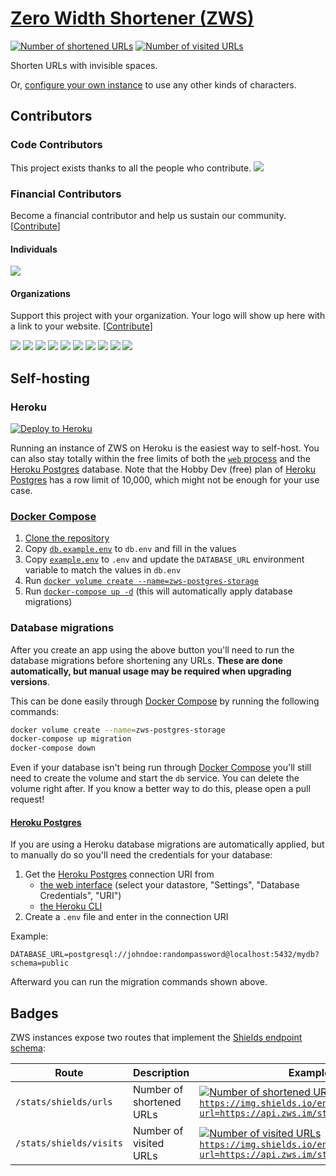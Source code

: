 # [Zero Width Shortener (ZWS)](https://zws.im)

[![Number of shortened URLs][stats-urls-image]](#Badges)
[![Number of visited URLs][stats-visits-image]](#Badges)

Shorten URLs with invisible spaces.

Or, [configure your own instance](#Self-hosting) to use any other kinds of characters.

## Contributors

### Code Contributors

This project exists thanks to all the people who contribute.
<a href="https://github.com/zws-im/zws/graphs/contributors"><img src="https://opencollective.com/zws/contributors.svg?width=890&button=false" /></a>

### Financial Contributors

Become a financial contributor and help us sustain our community. [[Contribute][open-collective]]

#### Individuals

<a href="https://opencollective.com/zws"><img src="https://opencollective.com/zws/individuals.svg?width=890"></a>

#### Organizations

Support this project with your organization. Your logo will show up here with a link to your website. [[Contribute][open-collective]]

<a href="https://opencollective.com/zws/organization/0/website"><img src="https://opencollective.com/zws/organization/0/avatar.svg"></a>
<a href="https://opencollective.com/zws/organization/1/website"><img src="https://opencollective.com/zws/organization/1/avatar.svg"></a>
<a href="https://opencollective.com/zws/organization/2/website"><img src="https://opencollective.com/zws/organization/2/avatar.svg"></a>
<a href="https://opencollective.com/zws/organization/3/website"><img src="https://opencollective.com/zws/organization/3/avatar.svg"></a>
<a href="https://opencollective.com/zws/organization/4/website"><img src="https://opencollective.com/zws/organization/4/avatar.svg"></a>
<a href="https://opencollective.com/zws/organization/5/website"><img src="https://opencollective.com/zws/organization/5/avatar.svg"></a>
<a href="https://opencollective.com/zws/organization/6/website"><img src="https://opencollective.com/zws/organization/6/avatar.svg"></a>
<a href="https://opencollective.com/zws/organization/7/website"><img src="https://opencollective.com/zws/organization/7/avatar.svg"></a>
<a href="https://opencollective.com/zws/organization/8/website"><img src="https://opencollective.com/zws/organization/8/avatar.svg"></a>
<a href="https://opencollective.com/zws/organization/9/website"><img src="https://opencollective.com/zws/organization/9/avatar.svg"></a>

## Self-hosting

### Heroku

[![Deploy to Heroku][deploy-to-heroku-image]][deploy-to-heroku]

Running an instance of ZWS on Heroku is the easiest way to self-host.
You can also stay totally within the free limits of both the [`web` process](https://devcenter.heroku.com/articles/procfile) and the [Heroku Postgres][heroku-postgres] database.
Note that the Hobby Dev (free) plan of [Heroku Postgres][heroku-postgres] has a row limit of 10,000, which might not be enough for your use case.

### [Docker Compose][docker-compose]

1. [Clone the repository](https://docs.github.com/en/github/creating-cloning-and-archiving-repositories/cloning-a-repository)
2. Copy [`db.example.env`](db.example.env) to `db.env` and fill in the values
3. Copy [`example.env`](example.env) to `.env` and update the `DATABASE_URL` environment variable to match the values in `db.env`
4. Run [`docker volume create --name=zws-postgres-storage`](https://docs.docker.com/engine/reference/commandline/volume_create/)
5. Run [`docker-compose up -d`](https://docs.docker.com/compose/reference/up/) (this will automatically apply database migrations)

### Database migrations

After you create an app using the above button you'll need to run the database migrations before shortening any URLs.
**These are done automatically, but manual usage may be required when upgrading versions**.

This can be done easily through [Docker Compose][docker-compose] by running the following commands:

```sh
docker volume create --name=zws-postgres-storage
docker-compose up migration
docker-compose down
```

Even if your database isn't being run through [Docker Compose][docker-compose] you'll still need to create the volume and start the `db` service.
You can delete the volume right after.
If you know a better way to do this, please open a pull request!

#### [Heroku Postgres][heroku-postgres]

If you are using a Heroku database migrations are automatically applied, but to manually do so you'll need the credentials for your database:

1. Get the [Heroku Postgres][heroku-postgres] connection URI from
   - [the web interface](https://data.heroku.com/) (select your datastore, "Settings", "Database Credentials", "URI")
   - [the Heroku CLI](https://devcenter.heroku.com/articles/heroku-postgresql#external-connections-ingress)
2. Create a `.env` file and enter in the connection URI

Example:

```env
DATABASE_URL=postgresql://johndoe:randompassword@localhost:5432/mydb?schema=public
```

Afterward you can run the migration commands shown above.

## Badges

ZWS instances expose two routes that implement the [Shields endpoint schema](https://shields.io/endpoint):

| Route                   | Description              | Example                                                                                                                                           |
| ----------------------- | ------------------------ | ------------------------------------------------------------------------------------------------------------------------------------------------- |
| `/stats/shields/urls`   | Number of shortened URLs | [![Number of shortened URLs][stats-urls-image] `https://img.shields.io/endpoint?url=https://api.zws.im/stats/shields/urls`][stats-urls-image]     |
| `/stats/shields/visits` | Number of visited URLs   | [![Number of visited URLs][stats-visits-image] `https://img.shields.io/endpoint?url=https://api.zws.im/stats/shields/visits`][stats-visits-image] |

[deploy-to-heroku]: https://dashboard.heroku.com/new?template=https://github.com/zws-im/zws/tree/v2
[deploy-to-heroku-image]: https://www.herokucdn.com/deploy/button.svg
[heroku-postgres]: https://www.heroku.com/postgres
[docker-compose]: https://docs.docker.com/compose/
[open-collective]: https://opencollective.com/zws/contribute
[stats-urls-image]: https://img.shields.io/endpoint?url=https://api.zws.im/stats/shields/urls
[stats-visits-image]: https://img.shields.io/endpoint?url=https://api.zws.im/stats/shields/visits
